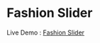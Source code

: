 # Fashion Slider

Live Demo : <a href="https://akhil16pro.github.io/fashionSlider/" target="_blank" >Fashion Slider</a>
